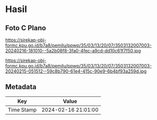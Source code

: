 # Hasil

## Foto C Plano

https://sirekap-obj-formc.kpu.go.id/b7a8/pemilu/ppwp/35/03/13/20/07/3503132007003-20240216-181010--5a2b08f8-3fa0-4fec-a9cd-dd10c61f7f50.jpg

https://sirekap-obj-formc.kpu.go.id/b7a8/pemilu/ppwp/35/03/13/20/07/3503132007003-20240215-051512--59c8b790-61e4-415c-90e9-6b4bf93a259d.jpg


## Metadata

| Key        | Value               |
| ---------- | ------------------- |
| Time Stamp | 2024-02-16 21:01:00 |



